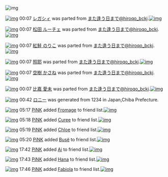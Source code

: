 ![img](http://gdrive-cdn.herokuapp.com/537b65a5bc09f0000721dda7/512px-barcode.png)

[![img](http://www.deviantsart.com/2n0hmdh.png)](http://www.barcodekanojo.com/kanojo/3193432/%E3%83%AC%E3%82%AC%E3%82%B7%E3%82%A3) 00:07 [レガシィ](http://www.barcodekanojo.com/kanojo/3193432/%E3%83%AC%E3%82%AC%E3%82%B7%E3%82%A3) was parted from [また逢う日まで@hiroqo_bckj](http://www.barcodekanojo.com/kanojo/3193432/%E3%83%AC%E3%82%AC%E3%82%B7%E3%82%A3).[![img](http://www.deviantsart.com/2pb6b61.jpeg)](http://www.barcodekanojo.com/user/14376/%E3%81%BE%E3%81%9F%E9%80%A2%E3%81%86%E6%97%A5%E3%81%BE%E3%81%A7%40hiroqo_bckj) 

[![img](http://www.deviantsart.com/3sdfr8t.png)](http://www.barcodekanojo.com/kanojo/3193486/%E6%9D%BE%E7%94%B0%20%E3%83%AB%E3%83%BC%E3%83%81%E3%82%A7) 00:07 [松田 ルーチェ](http://www.barcodekanojo.com/kanojo/3193486/%E6%9D%BE%E7%94%B0%20%E3%83%AB%E3%83%BC%E3%83%81%E3%82%A7) was parted from [また逢う日まで@hiroqo_bckj](http://www.barcodekanojo.com/kanojo/3193486/%E6%9D%BE%E7%94%B0%20%E3%83%AB%E3%83%BC%E3%83%81%E3%82%A7).[![img](http://www.deviantsart.com/2pb6b61.jpeg)](http://www.barcodekanojo.com/user/14376/%E3%81%BE%E3%81%9F%E9%80%A2%E3%81%86%E6%97%A5%E3%81%BE%E3%81%A7%40hiroqo_bckj) 

[![img](http://www.deviantsart.com/31m69bs.png)](http://www.barcodekanojo.com/kanojo/3193348/%E7%B4%85%E9%AE%AD%20%E3%81%AE%E3%82%8A%E3%81%93) 00:07 [紅鮭 のりこ](http://www.barcodekanojo.com/kanojo/3193348/%E7%B4%85%E9%AE%AD%20%E3%81%AE%E3%82%8A%E3%81%93) was parted from [また逢う日まで@hiroqo_bckj](http://www.barcodekanojo.com/kanojo/3193348/%E7%B4%85%E9%AE%AD%20%E3%81%AE%E3%82%8A%E3%81%93).[![img](http://www.deviantsart.com/2pb6b61.jpeg)](http://www.barcodekanojo.com/user/14376/%E3%81%BE%E3%81%9F%E9%80%A2%E3%81%86%E6%97%A5%E3%81%BE%E3%81%A7%40hiroqo_bckj) 

[![img](http://www.deviantsart.com/1t7fnvo.png)](http://www.barcodekanojo.com/kanojo/3193371/%E7%85%A7%E8%80%B6) 00:07 [照耶](http://www.barcodekanojo.com/kanojo/3193371/%E7%85%A7%E8%80%B6) was parted from [また逢う日まで@hiroqo_bckj](http://www.barcodekanojo.com/kanojo/3193371/%E7%85%A7%E8%80%B6).[![img](http://www.deviantsart.com/2pb6b61.jpeg)](http://www.barcodekanojo.com/user/14376/%E3%81%BE%E3%81%9F%E9%80%A2%E3%81%86%E6%97%A5%E3%81%BE%E3%81%A7%40hiroqo_bckj) 

[![img](http://www.deviantsart.com/pa6gng.png)](http://www.barcodekanojo.com/kanojo/1399501/%E7%A9%BA%E6%A8%B9%20%E3%81%8B%E3%81%95%E3%81%AD) 00:07 [空樹 かさね](http://www.barcodekanojo.com/kanojo/1399501/%E7%A9%BA%E6%A8%B9%20%E3%81%8B%E3%81%95%E3%81%AD) was parted from [また逢う日まで@hiroqo_bckj](http://www.barcodekanojo.com/kanojo/1399501/%E7%A9%BA%E6%A8%B9%20%E3%81%8B%E3%81%95%E3%81%AD).[![img](http://www.deviantsart.com/2pb6b61.jpeg)](http://www.barcodekanojo.com/user/14376/%E3%81%BE%E3%81%9F%E9%80%A2%E3%81%86%E6%97%A5%E3%81%BE%E3%81%A7%40hiroqo_bckj) 

[![img](http://www.deviantsart.com/3gfjoqa.png)](http://www.barcodekanojo.com/kanojo/2012697/%E6%AF%94%E5%98%89%20%E6%84%9B%E6%9C%AA) 00:07 [比嘉 愛未](http://www.barcodekanojo.com/kanojo/2012697/%E6%AF%94%E5%98%89%20%E6%84%9B%E6%9C%AA) was parted from [また逢う日まで@hiroqo_bckj](http://www.barcodekanojo.com/kanojo/2012697/%E6%AF%94%E5%98%89%20%E6%84%9B%E6%9C%AA).[![img](http://www.deviantsart.com/2pb6b61.jpeg)](http://www.barcodekanojo.com/user/14376/%E3%81%BE%E3%81%9F%E9%80%A2%E3%81%86%E6%97%A5%E3%81%BE%E3%81%A7%40hiroqo_bckj) 

[![img](http://www.deviantsart.com/3l6pvem.png)](http://www.barcodekanojo.com/kanojo/3193927/%E3%83%AD%E3%83%8B%E3%83%BC) 00:42 [ロニー](http://www.barcodekanojo.com/kanojo/3193927/%E3%83%AD%E3%83%8B%E3%83%BC) was generated from 1234 in Japan,Chiba Prefecture.

[![img](http://www.deviantsart.com/jtri0r.jpeg)](http://www.barcodekanojo.com/user/322777/PiNK) 05:17 [PiNK](http://www.barcodekanojo.com/user/322777/PiNK) added [Fromage](http://www.barcodekanojo.com/kanojo/2564674/Fromage) to friend list.[![img](http://www.deviantsart.com/1okgsq.png)](http://www.barcodekanojo.com/kanojo/2564674/Fromage) 

[![img](http://www.deviantsart.com/jtri0r.jpeg)](http://www.barcodekanojo.com/user/322777/PiNK) 05:18 [PiNK](http://www.barcodekanojo.com/user/322777/PiNK) added [Curee](http://www.barcodekanojo.com/kanojo/2628050/Curee) to friend list.[![img](http://www.deviantsart.com/oc1o8r.png)](http://www.barcodekanojo.com/kanojo/2628050/Curee) 

[![img](http://www.deviantsart.com/jtri0r.jpeg)](http://www.barcodekanojo.com/user/322777/PiNK) 05:19 [PiNK](http://www.barcodekanojo.com/user/322777/PiNK) added [Chloe](http://www.barcodekanojo.com/kanojo/2712410/Chloe) to friend list.[![img](http://www.deviantsart.com/32nnqc1.png)](http://www.barcodekanojo.com/kanojo/2712410/Chloe) 

[![img](http://www.deviantsart.com/jtri0r.jpeg)](http://www.barcodekanojo.com/user/322777/PiNK) 05:20 [PiNK](http://www.barcodekanojo.com/user/322777/PiNK) added [Busë](http://www.barcodekanojo.com/kanojo/2604270/Bus%C3%AB) to friend list.[![img](http://www.deviantsart.com/b6kjh5.png)](http://www.barcodekanojo.com/kanojo/2604270/Bus%C3%AB) 

[![img](http://www.deviantsart.com/jtri0r.jpeg)](http://www.barcodekanojo.com/user/322777/PiNK) 17:42 [PiNK](http://www.barcodekanojo.com/user/322777/PiNK) added [Ai](http://www.barcodekanojo.com/kanojo/2699698/Ai) to friend list.[![img](http://www.deviantsart.com/35i3igb.png)](http://www.barcodekanojo.com/kanojo/2699698/Ai) 

[![img](http://www.deviantsart.com/jtri0r.jpeg)](http://www.barcodekanojo.com/user/322777/PiNK) 17:43 [PiNK](http://www.barcodekanojo.com/user/322777/PiNK) added [Hana](http://www.barcodekanojo.com/kanojo/2848559/Hana) to friend list.[![img](http://www.deviantsart.com/1bggb53.png)](http://www.barcodekanojo.com/kanojo/2848559/Hana) 

[![img](http://www.deviantsart.com/jtri0r.jpeg)](http://www.barcodekanojo.com/user/322777/PiNK) 17:46 [PiNK](http://www.barcodekanojo.com/user/322777/PiNK) added [Fabiola](http://www.barcodekanojo.com/kanojo/2727576/Fabiola) to friend list.[![img](http://www.deviantsart.com/5kvh0q.png)](http://www.barcodekanojo.com/kanojo/2727576/Fabiola) 


